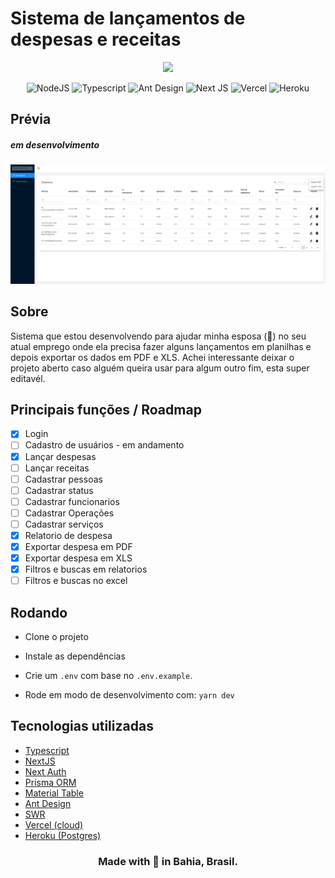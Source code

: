 # Sistema de lançamentos de despesas e receitas

<div align="center">
    <img src="https://cdn-icons-png.flaticon.com/512/888/888868.png" width="200">
</div>
<p align="center">
<img alt="NodeJS" src="https://img.shields.io/badge/node.js%20-%2343853D.svg?&style=for-the-badge&logo=node.js&logoColor=white"/>
<img alt="Typescript" src="https://img.shields.io/badge/TypeScript-007ACC?style=for-the-badge&logo=typescript&logoColor=white"/>
<img alt="Ant Design" src="https://img.shields.io/badge/Ant%20Design-1890FF?style=for-the-badge&logo=antdesign&logoColor=white"/>
<img alt="Next JS" src="https://img.shields.io/badge/next%20js%20-%23000000.svg?&style=for-the-badge&logo=next.js&logoColor=white"/>
<img alt="Vercel" src="https://img.shields.io/badge/vercel%20-%23000000.svg?&style=for-the-badge&logo=vercel&logoColor=white"/>
<img alt="Heroku" src="https://img.shields.io/badge/Heroku-430098?style=for-the-badge&logo=heroku&logoColor=white"/>
</p>

## Prévia

##### em desenvolvimento

![Prévia do sistema](previa.png)

## Sobre

Sistema que estou desenvolvendo para ajudar minha esposa (💙) no seu atual emprego onde ela precisa fazer alguns lançamentos em planilhas e depois exportar os dados em PDF e XLS.
Achei interessante deixar o projeto aberto caso alguém queira usar para algum outro fim, esta super editavél.

## Principais funções / Roadmap

- [x] Login
- [ ] Cadastro de usuários - em andamento
- [x] Lançar despesas
- [ ] Lançar receitas
- [ ] Cadastrar pessoas
- [ ] Cadastrar status
- [ ] Cadastrar funcionarios
- [ ] Cadastrar Operações
- [ ] Cadastrar serviços
- [x] Relatorio de despesa
- [x] Exportar despesa em PDF
- [x] Exportar despesa em XLS
- [x] Filtros e buscas em relatorios
- [ ] Filtros e buscas no excel

## Rodando

- Clone o projeto

- Instale as dependências

- Crie um `.env` com base no `.env.example`.

- Rode em modo de desenvolvimento com: `yarn dev`

## Tecnologias utilizadas

- [Typescript](https://www.typescriptlang.org/)
- [NextJS](https://nextjs.org/)
- [Next Auth](https://next-auth.js.org/)
- [Prisma ORM](https://www.prisma.io/)
- [Material Table](https://material-table-core.com/)
- [Ant Design](https://ant.design/)
- [SWR](https://swr.vercel.app/)
- [Vercel (cloud)](https://vercel.com)
- [Heroku (Postgres)](https://heroku.com/)

<div align="center">

### Made with 💙 in Bahia, Brasil.

</div>
